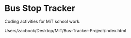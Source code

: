# Bus Stop Tracker 

Coding activities for MiT school work.


Users/zacbook/Desktop/MiT/Bus-Tracker-Project/index.html
